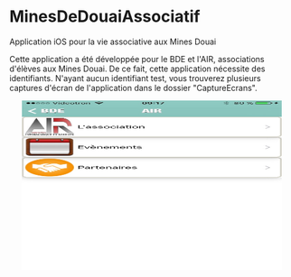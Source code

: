 # MinesDeDouaiAssociatif
Application iOS pour la vie associative aux Mines Douai

Cette application a été développée pour le BDE et l'AIR, associations d'élèves aux Mines Douai. De ce fait, cette application nécessite des identifiants. N'ayant aucun identifiant test, vous trouverez plusieurs captures d'écran de l'application dans le dossier "CaptureEcrans".

<p align="center">
  <img width="460" height="300" src="https://github.com/tneyraut/MinesDeDouaiAssociatif/blob/master/CapturesEcran/DetailsAssociation.jpg">
</p>
